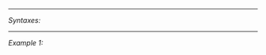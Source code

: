 


---
*Syntaxes:*

<!-- [] call `BIN_fnc_getAntennaAngle` -->

---
*Example 1:*

<!-- 
```sqf
[] call BIN_fnc_getAntennaAngle;
``` -->